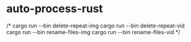# auto-process-rust


/*
cargo run --bin delete-repeat-img
cargo run --bin delete-repeat-vid
cargo run --bin rename-files-img
cargo run --bin rename-files-vid
*/
